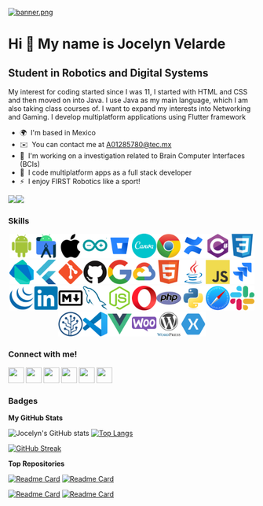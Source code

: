 
[![banner.png](https://i.postimg.cc/fyZZnKKk/banner.png)](https://postimg.cc/LYyGjjGM)

Hi 👋 My name is Jocelyn Velarde
================================

Student in Robotics and Digital Systems
--------------------------------------

My interest for coding started since I was 11, I started with HTML and CSS and then moved on into Java. I use Java as my main language, which I am also taking class courses of. I want to expand my interests into Networking and Gaming. I develop multiplatform applications using Flutter framework

* 🌍  I'm based in Mexico
* ✉️  You can contact me at [A01285780@tec.mx](mailto:A01285780@tec.mx)
* 🧠  I'm working on a investigation related to Brain Computer Interfaces (BCIs)
* 🤝  I code multiplatform apps as a full stack developer
* ⚡  I enjoy FIRST Robotics like a sport!

<a href="https://www.github.com/JocelynVelarde" target="_blank" rel="noreferrer"><img
src="https://img.shields.io/github/followers/JocelynVelarde?logo=github&style=for-the-badge&color=22c55e&labelColor=1c1917" /></a><a href="https://www.twitch.tv/pollogunnpao" target="_blank" rel="noreferrer"><img
src="https://img.shields.io/twitch/status/pollogunnpao?logo=twitchsx&style=for-the-badge&color=22c55e&labelColor=1c1917&label=TWITCH+STATUS" /></a>

### Skills

<p align="center">
<img src="https://raw.githubusercontent.com/devicons/devicon/master/icons/android/android-original.svg" width="50"/><img src="https://raw.githubusercontent.com/devicons/devicon/master/icons/androidstudio/androidstudio-original.svg" width="50"/><img src="https://raw.githubusercontent.com/devicons/devicon/master/icons/apple/apple-original.svg" width="50"/><img src="https://raw.githubusercontent.com/devicons/devicon/master/icons/arduino/arduino-original.svg" width="50"/><img src="https://raw.githubusercontent.com/devicons/devicon/master/icons/bitbucket/bitbucket-original.svg" width="50"/><img src="https://raw.githubusercontent.com/devicons/devicon/master/icons/canva/canva-original.svg" width="50"/><img src="https://raw.githubusercontent.com/devicons/devicon/master/icons/chrome/chrome-original.svg" width="50"/><img src="https://raw.githubusercontent.com/devicons/devicon/master/icons/confluence/confluence-original.svg" width="50"/><img src="https://raw.githubusercontent.com/devicons/devicon/master/icons/csharp/csharp-original.svg" width="50"/><img src="https://raw.githubusercontent.com/devicons/devicon/master/icons/css3/css3-original.svg" width="50"/><img src="https://raw.githubusercontent.com/devicons/devicon/master/icons/dart/dart-original.svg" width="50"/><img src="https://raw.githubusercontent.com/devicons/devicon/master/icons/flutter/flutter-original.svg" width="50"/><img src="https://raw.githubusercontent.com/devicons/devicon/master/icons/git/git-original.svg" width="50"/><img src="https://raw.githubusercontent.com/devicons/devicon/master/icons/github/github-original.svg" width="50"/><img src="https://raw.githubusercontent.com/devicons/devicon/master/icons/google/google-original.svg" width="50"/><img src="https://raw.githubusercontent.com/devicons/devicon/master/icons/googlecloud/googlecloud-original.svg" width="50"/><img src="https://raw.githubusercontent.com/devicons/devicon/master/icons/html5/html5-original.svg" width="50"/><img src="https://raw.githubusercontent.com/devicons/devicon/master/icons/java/java-original.svg" width="50"/><img src="https://raw.githubusercontent.com/devicons/devicon/master/icons/javascript/javascript-original.svg" width="50"/><img src="https://raw.githubusercontent.com/devicons/devicon/master/icons/jira/jira-original.svg" width="50"/><img src="https://raw.githubusercontent.com/devicons/devicon/master/icons/jquery/jquery-original.svg" width="50"/><img src="https://raw.githubusercontent.com/devicons/devicon/master/icons/linkedin/linkedin-original.svg" width="50"/><img src="https://raw.githubusercontent.com/devicons/devicon/master/icons/markdown/markdown-original.svg" width="50"/><img src="https://raw.githubusercontent.com/devicons/devicon/master/icons/mysql/mysql-original.svg" width="50"/><img src="https://raw.githubusercontent.com/devicons/devicon/master/icons/nodejs/nodejs-original.svg" width="50"/><img src="https://raw.githubusercontent.com/devicons/devicon/master/icons/opera/opera-original.svg" width="50"/><img src="https://raw.githubusercontent.com/devicons/devicon/master/icons/php/php-original.svg" width="50"/><img src="https://raw.githubusercontent.com/devicons/devicon/master/icons/python/python-original.svg" width="50"/><img src="https://raw.githubusercontent.com/devicons/devicon/master/icons/safari/safari-original.svg" width="50"/><img src="https://raw.githubusercontent.com/devicons/devicon/master/icons/slack/slack-original.svg" width="50"/><img src="https://raw.githubusercontent.com/devicons/devicon/master/icons/sourcetree/sourcetree-original.svg" width="50"/><img src="https://raw.githubusercontent.com/devicons/devicon/master/icons/vscode/vscode-original.svg" width="50"/><img src="https://raw.githubusercontent.com/devicons/devicon/master/icons/vuejs/vuejs-original.svg" width="50"/><img src="https://raw.githubusercontent.com/devicons/devicon/master/icons/woocommerce/woocommerce-original.svg" width="50"/><img src="https://raw.githubusercontent.com/devicons/devicon/master/icons/wordpress/wordpress-original.svg" width="50"/><img src="https://raw.githubusercontent.com/devicons/devicon/master/icons/xamarin/xamarin-original.svg" width="50"/><br/>
</p>

### Connect with me!

<p align="left"> <a href="https://discord.com/users/PolloGunpao#7215 " target="_blank" rel="noreferrer"><img src="https://raw.githubusercontent.com/danielcranney/readme-generator/main/public/icons/socials/discord.svg" width="32" height="32" /></a> <a href="https://www.github.com/JocelynVelarde" target="_blank" rel="noreferrer"><img src="https://raw.githubusercontent.com/danielcranney/readme-generator/main/public/icons/socials/github-dark.svg" width="32" height="32" /></a> <a href="https://www.linkedin.com/in/jocelynvelarde" target="_blank" rel="noreferrer"><img src="https://raw.githubusercontent.com/danielcranney/readme-generator/main/public/icons/socials/linkedin.svg" width="32" height="32" /></a> <a href="https://www.stackoverflow.com/users/18867214/jocelyn-velarde" target="_blank" rel="noreferrer"><img src="https://raw.githubusercontent.com/danielcranney/readme-generator/main/public/icons/socials/stackoverflow.svg" width="32" height="32" /></a> <a href="https://www.youtube.com/c/UCxV9Zb_AwKe3tPnLJCuMk3Q" target="_blank" rel="noreferrer"><img src="https://raw.githubusercontent.com/danielcranney/readme-generator/main/public/icons/socials/youtube.svg" width="32" height="32" /></a> <a href="https://www.twitch.tv/pollogunnpao" target="_blank" rel="noreferrer"><img src="https://raw.githubusercontent.com/danielcranney/readme-generator/main/public/icons/socials/twitch.svg" width="32" height="32" /></a></p>

### Badges

<b>My GitHub Stats</b>

![Jocelyn's GitHub stats](https://github-readme-stats.vercel.app/api?username=JocelynVelarde&show_icons=true&theme=tokyonight&bg_color=00000000)  [![Top Langs](https://github-readme-stats.vercel.app/api/top-langs/?username=JocelynVelarde&layout=donut&langs_count=10&show_icons=true&theme=tokyonight&bg_color=00000000)](https://github.com/JocelynVelarde/github-readme-stats)

[![GitHub Streak](https://github-readme-streak-stats.herokuapp.com?user=JocelynVelarde&theme=radical)](https://git.io/streak-stats)

<b>Top Repositories</b>

[![Readme Card](https://github-readme-stats.vercel.app/api/pin/?username=JocelynVelarde&repo=VOLTEC-App-Inventario&show_icons=true&theme=tokyonight&bg_color=00000000)](https://github.com/JocelynVelarde/VOLTEC-App-Inventario)  [![Readme Card](https://github-readme-stats.vercel.app/api/pin/?username=JocelynVelarde&repo=Portal-Balance-General&show_icons=true&theme=tokyonight&bg_color=00000000)](https://github.com/JocelynVelarde/Portal-Balance-General)


[![Readme Card](https://github-readme-stats.vercel.app/api/pin/?username=JocelynVelarde&repo=Mind-Controlled-Hand-Prosthesis&show_icons=true&theme=tokyonight&bg_color=00000000)](https://github.com/JocelynVelarde/Mind-Controlled-Hand-Prosthesis)  [![Readme Card](https://github-readme-stats.vercel.app/api/pin/?username=JocelynVelarde&repo=ChromeExtension_v1&show_icons=true&theme=tokyonight&bg_color=00000000)](https://github.com/JocelynVelarde/ChromeExtension_v1)




